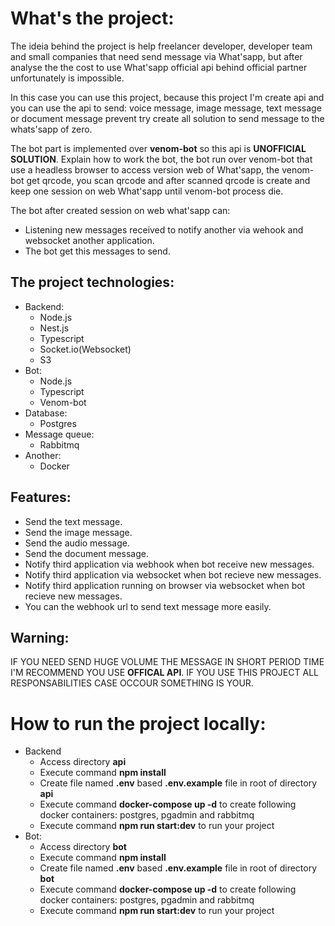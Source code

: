What's the project: 
====================

The ideia behind the project is help freelancer developer, developer team and small companies that need send message via What'sapp, but after analyse the the cost to use What'sapp official api behind official partner unfortunately is impossible. 

In this case you can use this project, because this project I'm create api and you can use the api to send: voice message, image message, text message or document message prevent try create all solution to send message to the whats'sapp of zero.

The bot part is implemented over **venom-bot** so this api is **UNOFFICIAL SOLUTION**. Explain how to work the bot, the bot run over venom-bot that use a headless browser to access version web of What'sapp, the venom-bot get qrcode, you scan qrcode and after scanned qrcode is create and keep one session on web What'sapp until venom-bot process die.

The bot after created session on web what'sapp can:
- Listening new messages received to notify another via wehook and websocket another application. 
- The bot get this messages to send.

The project technologies:
--------------------------

- Backend:
    - Node.js
    - Nest.js
    - Typescript
    - Socket.io(Websocket)
    - S3
- Bot:
    - Node.js
    - Typescript
    - Venom-bot
- Database:
    - Postgres
- Message queue:
    - Rabbitmq
- Another:
    - Docker

Features:
-------------------

- Send the text message.
- Send the image message.
- Send the audio message.
- Send the document message.
- Notify third application via webhook when bot receive new messages.
- Notify third application via websocket when bot recieve new messages.
- Notify third application running on browser via websocket when bot recieve new messages.
- You can the webhook url to send text message more easily.

Warning:
----------

IF YOU NEED SEND HUGE VOLUME THE MESSAGE IN SHORT PERIOD TIME I'M RECOMMEND YOU USE **OFFICAL API**. IF YOU USE THIS PROJECT ALL RESPONSABILITIES CASE OCCOUR SOMETHING IS YOUR.


How to run the project locally:
=================================

- Backend
    - Access directory **api**
    - Execute command **npm install**
    - Create file named **.env** based **.env.example** file in root of directory **api**
    - Execute command **docker-compose up -d** to create following docker containers: postgres, pgadmin and rabbitmq
    - Execute command **npm run start:dev** to run your project
- Bot:
    - Access directory **bot**
    - Execute command **npm install**
    - Create file named **.env** based **.env.example** file in root of directory **bot**
    - Execute command **docker-compose up -d** to create following docker containers: postgres, pgadmin and rabbitmq
    - Execute command **npm run start:dev** to run your project
